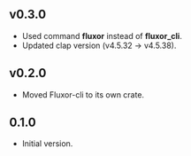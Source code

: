 ## v0.3.0

- Used command **fluxor** instead of **fluxor_cli**.
- Updated clap version (v4.5.32 -> v4.5.38).

## v0.2.0

- Moved Fluxor-cli to its own crate.

## 0.1.0

- Initial version.